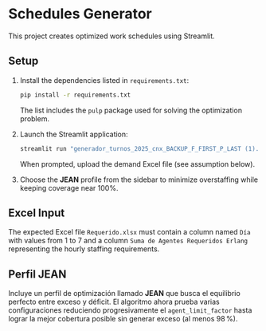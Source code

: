 # Schedules Generator

This project creates optimized work schedules using Streamlit.

## Setup

1. Install the dependencies listed in `requirements.txt`:

   ```bash
   pip install -r requirements.txt
   ```

   The list includes the `pulp` package used for solving the optimization problem.

2. Launch the Streamlit application:

   ```bash
   streamlit run "generador_turnos_2025_cnx_BACKUP_F_FIRST_P_LAST (1).py"
   ```

   When prompted, upload the demand Excel file (see assumption below).

3. Choose the **JEAN** profile from the sidebar to minimize overstaffing while keeping coverage near 100%.

## Excel Input

The expected Excel file `Requerido.xlsx` must contain a column named `Día` with values from 1 to 7 and a column `Suma de Agentes Requeridos Erlang` representing the hourly staffing requirements.

## Perfil JEAN

Incluye un perfil de optimización llamado **JEAN** que busca el equilibrio
perfecto entre exceso y déficit. El algoritmo ahora prueba varias
configuraciones reduciendo progresivamente el `agent_limit_factor` hasta
lograr la mejor cobertura posible sin generar exceso (al menos 98 %).

